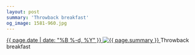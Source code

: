 ```yaml
---
layout: post
summary: 'Throwback breakfast'
og_image: 1581-960.jpg
---
```


<p>
 <time>
  <a href="/1581">
   {{ page.date | date: "%B %-d, %Y" }}
  </a>
 </time>
 <a href="/1581">
  <img alt="{{ page.summary }}" sizes="(min-width: 700px) 50vw, calc(100vw - 2rem)" src="{{ site.assets_url }}/1581-480.jpg" srcset="{{ site.assets_url }}/1581-240.jpg 240w, {{ site.assets_url }}/1581-480.jpg 480w, {{ site.assets_url }}/1581-720.jpg 720w, {{ site.assets_url }}/1581-960.jpg 960w"/>
 </a>
 <span>
  Throwback breakfast
 </span>
</p>

